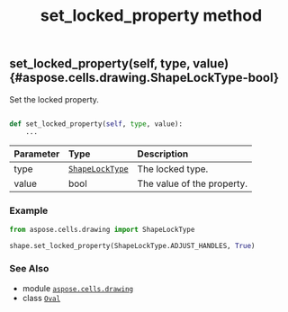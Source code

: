 ﻿---
title: set_locked_property method
second_title: Aspose.Cells for Python via .NET API References
description: 
type: docs
weight: 220
url: /aspose.cells.drawing/oval/set_locked_property/
is_root: false
---

## set_locked_property(self, type, value) {#aspose.cells.drawing.ShapeLockType-bool}

Set the locked property.



```python

def set_locked_property(self, type, value):
    ...
```


| Parameter | Type | Description |
| :- | :- | :- |
| type | [`ShapeLockType`](/cells/python-net/aspose.cells.drawing/shapelocktype) | The locked type. |
| value | bool | The value of the property. |

### Example 


```python
from aspose.cells.drawing import ShapeLockType

shape.set_locked_property(ShapeLockType.ADJUST_HANDLES, True)

```



### See Also
* module [`aspose.cells.drawing`](../../)
* class [`Oval`](/cells/python-net/aspose.cells.drawing/oval)
